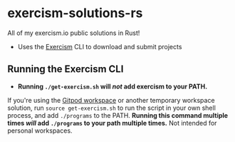 # exercism-solutions-rs
All of my exercism.io public solutions in Rust!
- Uses the [Exercism](https://exercism.io) CLI to download and submit projects

## Running the Exercism CLI
- __Running `./get-exercism.sh` will *not* add exercism to your PATH.__

If you're using the [Gitpod workspace](https://www.gitpod.io#https://github.com/carterisonline/exercism-solutions-rs) or another temporary workspace solution, run `source get-exercism.sh` to run the script in your own shell process, and add `./programs` to the PATH. __Running this command multiple times *will* add `./programs` to your path multiple times.__ Not intended for personal workspaces.
